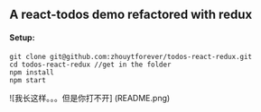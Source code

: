 ## A react-todos demo refactored with redux

#### Setup:
```
git clone git@github.com:zhouytforever/todos-react-redux.git
cd todos-react-redux //get in the folder
npm install 
npm start
```
![我长这样。。。但是你打不开] (README.png)
